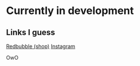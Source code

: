 # Currently in development

## Links I guess
[Redbubble (shop)](https://www.redbubble.com/people/spencerlinkous)
[Instagram](https://www.instagram.com/slinkousart)

OwO